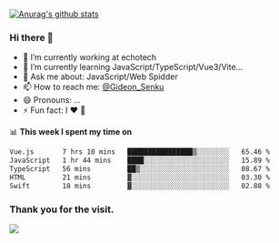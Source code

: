 [![Anurag's github stats](https://github-readme-stats.vercel.app/api?username=gideonsenku)](https://github.com/anuraghazra/github-readme-stats)
### Hi there 👋
- 🔭 I’m currently working at echotech
- 🌱 I’m currently learning JavaScript/TypeScript/Vue3/Vite...
- 💬 Ask me about: JavaScript/Web Spidder 
- 📫 How to reach me: [@Gideon_Senku](https://t.me/Gideon_Senku)
- 😄 Pronouns: ...
- ⚡ Fun fact: I ❤️ 🎵

📊 **This week I spent my time on**
<!--START_SECTION:waka-->

```txt
Vue.js       7 hrs 10 mins   ████████████████▒░░░░░░░░   65.46 %
JavaScript   1 hr 44 mins    ████░░░░░░░░░░░░░░░░░░░░░   15.89 %
TypeScript   56 mins         ██▒░░░░░░░░░░░░░░░░░░░░░░   08.67 %
HTML         21 mins         ▓░░░░░░░░░░░░░░░░░░░░░░░░   03.30 %
Swift        18 mins         ▓░░░░░░░░░░░░░░░░░░░░░░░░   02.88 %
```

<!--END_SECTION:waka-->


### Thank you for the visit.
![](http://profile-counter.glitch.me/gideonsenku/count.svg)
<!--
**GideonSenku/GideonSenku** is a ✨ _special_ ✨ repository because its `README.md` (this file) appears on your GitHub profile.

Here are some ideas to get you started:

- 🔭 I’m currently working on ...
- 🌱 I’m currently learning ...
- 👯 I’m looking to collaborate on ...
- 🤔 I’m looking for help with ...
- 💬 Ask me about ...
- 📫 How to reach me: ...
- 😄 Pronouns: ...
- ⚡ Fun fact: ...
-->
